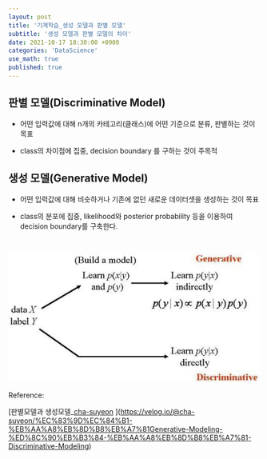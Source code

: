 ```yaml
---
layout: post
title: '기계학습_생성 모델과 판별 모델'
subtitle: '생성 모델과 판별 모델의 차이'
date: 2021-10-17 18:30:00 +0900
categories: 'DataScience'
use_math: true
published: true
---
```


## 판별 모델(Discriminative Model)

-  어떤 입력값에 대해 n개의 카테고리(클래스)에 어떤 기준으로 분류, 판별하는 것이 목표

- class의 차이점에 집중, decision boundary 를 구하는 것이 주목적

## 생성 모델(Generative Model)

- 어떤 입력값에 대해 비슷하거나 기존에 없던 새로운 데이터셋을 생성하는 것이 목표

- class의 분포에 집중, likelihood와 posterior probability 등을 이용하여  decision boundary를 구축한다. 

  <br>

![discriminative and generative](/img/posts/ML/ML_study/dandg.png)

Reference:

[판별모델과 생성모델_[cha-suyeon](https://velog.io/@cha-suyeon) ](https://velog.io/@cha-suyeon/%EC%83%9D%EC%84%B1-%EB%AA%A8%EB%8D%B8%EB%A7%81Generative-Modeling-%ED%8C%90%EB%B3%84-%EB%AA%A8%EB%8D%B8%EB%A7%81-Discriminative-Modeling)


